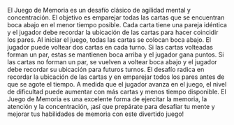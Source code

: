 El Juego de Memoria es un desafío clásico de agilidad mental y concentración. El objetivo es emparejar todas las cartas que se encuentran boca abajo en el menor tiempo posible. Cada carta tiene una pareja idéntica y el jugador debe recordar la ubicación de las cartas para hacer coincidir los pares.
        Al iniciar el juego, todas las cartas se colocan boca abajo. El jugador puede voltear dos cartas en cada turno. Si las cartas volteadas forman un par, estas se mantienen boca arriba y el jugador gana puntos. Si las cartas no forman un par, se vuelven a voltear boca abajo y el jugador debe recordar su ubicación para futuros turnos.
        El desafío radica en recordar la ubicación de las cartas y en emparejar todos los pares antes de que se agote el tiempo. A medida que el jugador avanza en el juego, el nivel de dificultad puede aumentar con más cartas y menos tiempo disponible.
        El Juego de Memoria es una excelente forma de ejercitar la memoria, la atención y la concentración, ¡así que prepárate para desafiar tu mente y mejorar tus habilidades de memoria con este divertido juego!
